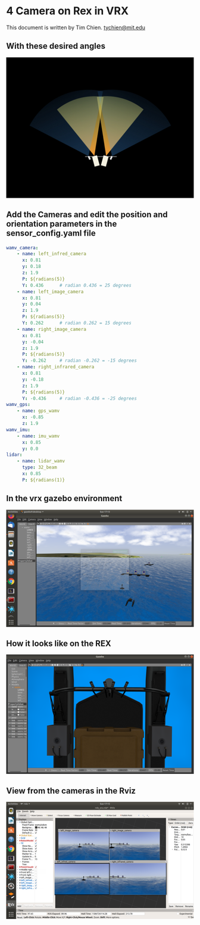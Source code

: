 # 4 Camera on Rex in VRX 

This document is written by Tim Chien. tychien@mit.edu


## With these desired angles
![IR 25 18 IM 15 8](https://github.com/tychien/mitseagrantauv/blob/master/CAMERA_ANGLE/CameraAngel/CameraAngel.009.jpeg)

## Add the Cameras and edit the position and orientation parameters in the sensor_config.yaml file

```yaml
wamv_camera:
    - name: left_infred_camera
      x: 0.81
      y: 0.18
      z: 1.9        
      P: ${radians(5)}
      Y: 0.436      # radian 0.436 = 25 degrees
    - name: left_image_camera
      x: 0.81
      y: 0.04
      z: 1.9
      P: ${radians(5)}
      Y: 0.262      # radian 0.262 = 15 degrees 
    - name: right_image_camera
      x: 0.81
      y: -0.04
      z: 1.9
      P: ${radians(5)}
      Y: -0.262     # radian -0.262 = -15 degrees
    - name: right_infrared_camera
      x: 0.81
      y: -0.18
      z: 1.9
      P: ${radians(5)}
      Y: -0.436     # radian -0.436 = -25 degrees
wamv_gps:
    - name: gps_wamv
      x: -0.85
      z: 1.9
wamv_imu:
    - name: imu_wamv
      x: 0.85
      y: 0.0
lidar:
    - name: lidar_wamv
      type: 32_beam
      x: 0.85
      P: ${radians(1)}
```

## In the vrx gazebo environment
![VRX](https://github.com/tychien/mitseagrantauv/blob/master/VRX/Screenshot%20from%202020-04-12%2017-13-32.png)

## How it looks like on the REX 
![REX](https://github.com/tychien/mitseagrantauv/blob/master/VRX/Screenshot%20from%202020-04-12%2016-29-04.png)

## View from the cameras in the Rviz 
![Rviz](https://github.com/tychien/mitseagrantauv/blob/master/VRX/Screenshot%20from%202020-04-12%2017-15-16.png)


